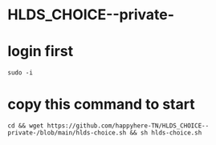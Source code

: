 # HLDS_CHOICE--private-

# login first
    sudo -i 
# copy this command to start
    cd && wget https://github.com/happyhere-TN/HLDS_CHOICE--private-/blob/main/hlds-choice.sh && sh hlds-choice.sh 
